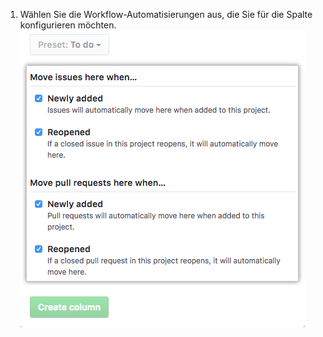 1. Wählen Sie die Workflow-Automatisierungen aus, die Sie für die Spalte konfigurieren möchten. ![Liste der Optionen für die Automatisierung der Spalte](/assets/images/help/projects/select-automation-options-new-column.png)
